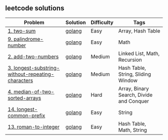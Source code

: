 ## leetcode solutions

|Problem|Solution|Difficulty|Tags|
|-|-|-|-|
| [1. two-sum](https://leetcode.com/problems/two-sum/) | [golang](/leetcode/two-sum.go) | Easy | Array, Hash Table |
| [9. palindrome-number](https://leetcode.com/problems/palindrome-number/) | [golang](/leetcode/palindrome-number.go) | Easy | Math |
| [2. add-two-numbers](https://leetcode.com/problems/add-two-numbers/) | [golang](/leetcode/add-two-numbers.go) | Medium | Linked List, Math, Recursion |
| [3. longest-substring-without-repeating-characters](https://leetcode.com/problems/longest-substring-without-repeating-characters/) | [golang](/leetcode/longest-substring-without-repeating-characters.go) | Medium | Hash Table, String, Sliding Window |
| [4. median-of-two-sorted-arrays](https://leetcode.com/problems/median-of-two-sorted-arrays/) | [golang](/leetcode/median-of-two-sorted-arrays.go) | Hard | Array, Binary Search, Divide and Conquer |
| [14. longest-common-prefix](https://leetcode.com/problems/longest-common-prefix/) | [golang](/leetcode/longest-common-prefix.go) | Easy | String |
| [13. roman-to-integer](https://leetcode.com/problems/roman-to-integer/) | [golang](/leetcode/roman-to-integer.go) | Easy | Hash Table, Math, String |
